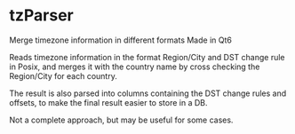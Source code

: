 # tzParser
Merge timezone information in different formats
Made in Qt6

Reads timezone information in the format Region/City and DST change rule in Posix, and merges it with the country name by cross checking the Region/City for each country.

The result is also parsed into columns containing the DST change rules and offsets, to make the final result easier to store in a DB.


Not a complete approach, but may be useful for some cases.
